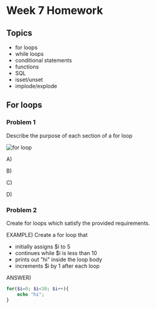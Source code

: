 Week 7 Homework
===============

Topics
------

* for loops
* while loops
* conditional statements
* functions
* SQL
* isset/unset
* implode/explode

For loops
---------

### Problem 1

Describe the purpose of each section of a for loop

![for loop](http://i.imgur.com/LLf3eH5.png)

A)


B)


C)


D)

### Problem 2

Create for loops which satisfy the provided requirements.

EXAMPLE) Create a for loop that

* initially assigns $i to 5
* continues while $i is less than 10
* prints out "hi" inside the loop body
* increments $i by 1 after each loop

ANSWER)

```php
for($i=0; $i<10; $i++){
    echo "hi";
}
```

